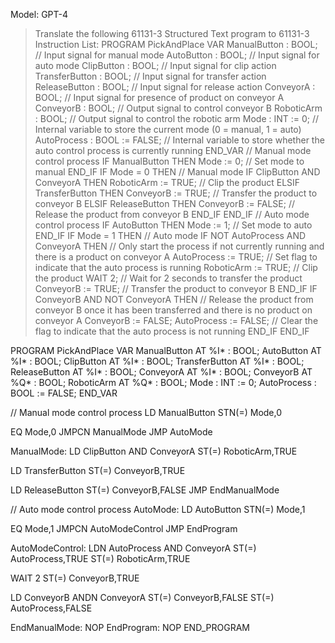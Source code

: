 Model: GPT-4

> Translate the following 61131-3 Structured Text program to 61131-3 Instruction List: PROGRAM PickAndPlace VAR ManualButton : BOOL; // Input signal for manual mode AutoButton : BOOL; // Input signal for auto mode ClipButton : BOOL; // Input signal for clip action TransferButton : BOOL; // Input signal for transfer action ReleaseButton : BOOL; // Input signal for release action ConveyorA : BOOL; // Input signal for presence of product on conveyor A ConveyorB : BOOL; // Output signal to control conveyor B RoboticArm : BOOL; // Output signal to control the robotic arm Mode : INT := 0; // Internal variable to store the current mode (0 = manual, 1 = auto) AutoProcess : BOOL := FALSE; // Internal variable to store whether the auto control process is currently running END\_VAR // Manual mode control process IF ManualButton THEN Mode := 0; // Set mode to manual END\_IF IF Mode = 0 THEN // Manual mode IF ClipButton AND ConveyorA THEN RoboticArm := TRUE; // Clip the product ELSIF TransferButton THEN ConveyorB := TRUE; // Transfer the product to conveyor B ELSIF ReleaseButton THEN ConveyorB := FALSE; // Release the product from conveyor B END\_IF END\_IF // Auto mode control process IF AutoButton THEN Mode := 1; // Set mode to auto END\_IF IF Mode = 1 THEN // Auto mode IF NOT AutoProcess AND ConveyorA THEN // Only start the process if not currently running and there is a product on conveyor A AutoProcess := TRUE; // Set flag to indicate that the auto process is running RoboticArm := TRUE; // Clip the product WAIT 2; // Wait for 2 seconds to transfer the product ConveyorB := TRUE; // Transfer the product to conveyor B END\_IF IF ConveyorB AND NOT ConveyorA THEN // Release the product from conveyor B once it has been transferred and there is no product on conveyor A ConveyorB := FALSE; AutoProcess := FALSE; // Clear the flag to indicate that the auto process is not running END\_IF END\_IF

PROGRAM PickAndPlace VAR ManualButton AT %I\* : BOOL; AutoButton AT %I\* : BOOL; ClipButton AT %I\* : BOOL; TransferButton AT %I\* : BOOL; ReleaseButton AT %I\* : BOOL; ConveyorA AT %I\* : BOOL; ConveyorB AT %Q\* : BOOL; RoboticArm AT %Q\* : BOOL; Mode : INT := 0; AutoProcess : BOOL := FALSE; END\_VAR

// Manual mode control process LD ManualButton STN(=) Mode,0

EQ Mode,0 JMPCN ManualMode JMP AutoMode

ManualMode: LD ClipButton AND ConveyorA ST(=) RoboticArm,TRUE

LD TransferButton ST(=) ConveyorB,TRUE

LD ReleaseButton ST(=) ConveyorB,FALSE JMP EndManualMode

// Auto mode control process AutoMode: LD AutoButton STN(=) Mode,1

EQ Mode,1 JMPCN AutoModeControl JMP EndProgram

AutoModeControl: LDN AutoProcess AND ConveyorA ST(=) AutoProcess,TRUE ST(=) RoboticArm,TRUE

WAIT 2 ST(=) ConveyorB,TRUE

LD ConveyorB ANDN ConveyorA ST(=) ConveyorB,FALSE ST(=) AutoProcess,FALSE

EndManualMode: NOP EndProgram: NOP END\_PROGRAM